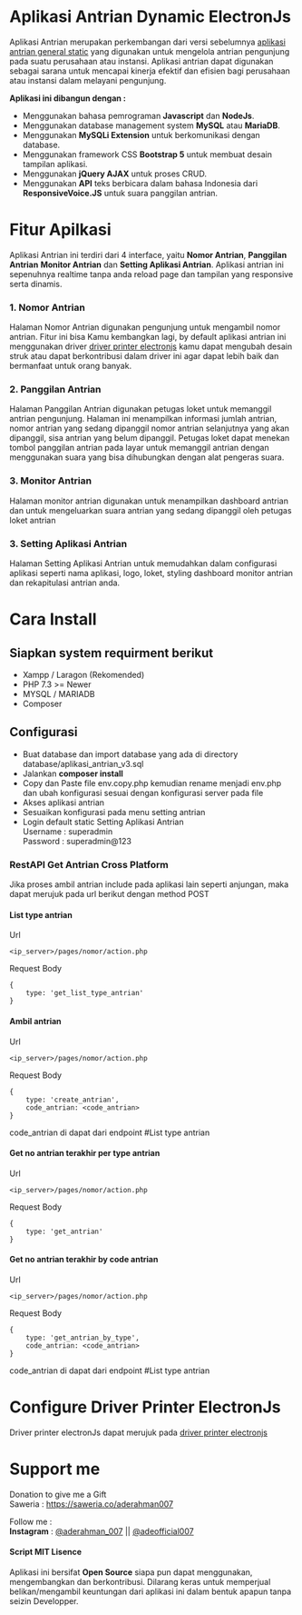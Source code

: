 # Aplikasi Antrian Dynamic ElectronJs

Aplikasi Antrian merupakan perkembangan dari versi sebelumnya [aplikasi antrian general static](https://github.com/aderahman007/aplikasi-antrian-general-static) yang digunakan untuk mengelola antrian pengunjung pada suatu perusahaan atau instansi. Aplikasi antrian dapat digunakan sebagai sarana untuk mencapai kinerja efektif dan efisien bagi perusahaan atau instansi dalam melayani pengunjung.

**Aplikasi ini dibangun dengan :**

- Menggunakan bahasa pemrograman **Javascript** dan **NodeJs**.
- Menggunakan database management system **MySQL** atau **MariaDB**.
- Menggunakan **MySQLi Extension** untuk berkomunikasi dengan database.
- Menggunakan framework CSS **Bootstrap 5** untuk membuat desain tampilan aplikasi.
- Menggunakan **jQuery AJAX** untuk proses CRUD.
- Menggunakan **API** teks berbicara dalam bahasa Indonesia dari **ResponsiveVoice.JS** untuk suara panggilan antrian.

# Fitur Apilkasi

Aplikasi Antrian ini terdiri dari 4 interface, yaitu **Nomor Antrian**, **Panggilan Antrian** **Monitor Antrian** dan **Setting Aplikasi Antrian**. Aplikasi antrian ini sepenuhnya realtime tanpa anda reload page dan tampilan yang responsive serta dinamis.

### 1. Nomor Antrian

Halaman Nomor Antrian digunakan pengunjung untuk mengambil nomor antrian. Fitur ini bisa Kamu kembangkan lagi, by default aplikasi antrian ini menggunakan driver [driver printer electronjs](https://github.com/aderahman007/driver-printer-electronjs) kamu dapat mengubah desain struk atau dapat berkontribusi dalam driver ini agar dapat lebih baik dan bermanfaat untuk orang banyak.
### 2. Panggilan Antrian

Halaman Panggilan Antrian digunakan petugas loket untuk memanggil antrian pengunjung. Halaman ini menampilkan informasi jumlah antrian, nomor antrian yang sedang dipanggil nomor antrian selanjutnya yang akan dipanggil, sisa antrian yang belum dipanggil. Petugas loket dapat menekan tombol panggilan antrian pada layar untuk memanggil antrian dengan menggunakan suara yang bisa dihubungkan dengan alat pengeras suara.

### 3. Monitor Antrian

Halaman monitor antrian digunakan untuk menampilkan dashboard antrian dan untuk mengeluarkan suara antrian yang sedang dipanggil oleh petugas loket antrian

### 3. Setting Aplikasi Antrian

Halaman Setting Aplikasi Antrian untuk memudahkan dalam configurasi aplikasi seperti nama aplikasi, logo, loket, styling dashboard monitor antrian dan rekapitulasi antrian anda.

# Cara Install

## Siapkan system requirment berikut

- Xampp / Laragon (Rekomended)
- PHP 7.3 >= Newer
- MYSQL / MARIADB
- Composer

## Configurasi

- Buat database dan import database yang ada di directory database/aplikasi_antrian_v3.sql
- Jalankan **composer install**
- Copy dan Paste file env.copy.php kemudian rename menjadi env.php dan ubah konfigurasi sesuai dengan konfigurasi server pada file
- Akses aplikasi antrian
- Sesuaikan konfigurasi pada menu setting antrian
- Login default static Setting Aplikasi Antrian  
  Username : superadmin  
  Password : superadmin@123  

### RestAPI Get Antrian Cross Platform

Jika proses ambil antrian include pada aplikasi lain seperti anjungan, maka dapat merujuk pada url berikut dengan method POST

#### List type antrian

Url
```
<ip_server>/pages/nomor/action.php
```

Request Body
```
{
    type: 'get_list_type_antrian'
}
```

#### Ambil antrian

Url
```
<ip_server>/pages/nomor/action.php
```

Request Body
```
{
    type: 'create_antrian',
    code_antrian: <code_antrian>
}
```
code_antrian di dapat dari endpoint #List type antrian

#### Get no antrian terakhir per type antrian

Url
```
<ip_server>/pages/nomor/action.php
```

Request Body
```
{
    type: 'get_antrian'
}
```

#### Get no antrian terakhir by code antrian

Url
```
<ip_server>/pages/nomor/action.php
```

Request Body
```
{
    type: 'get_antrian_by_type',
    code_antrian: <code_antrian>
}
```
code_antrian di dapat dari endpoint #List type antrian


# Configure Driver Printer ElectronJs

Driver printer electronJs dapat merujuk pada [driver printer electronjs](https://github.com/aderahman007/driver-printer-electronjs)

# Support me

Donation to give me a Gift   
Saweria : https://saweria.co/aderahman007

Follow me :  
**Instagram** : [@aderahman_007](https://www.instagram.com/aderahman_007) || [@adeofficial007](https://www.instagram.com/adeofficial007)

#### Script MIT Lisence
Aplikasi ini bersifat **Open Source** siapa pun dapat menggunakan, mengembangkan dan berkontribusi.
Dilarang keras untuk memperjual belikan/mengambil keuntungan dari aplikasi ini dalam bentuk apapun tanpa seizin Developper.
